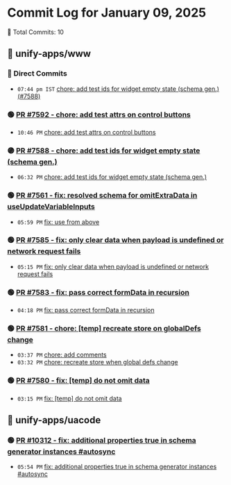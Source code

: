 # Commit Log for January 09, 2025

📝 Total Commits: 10

## 📁 unify-apps/www

### 🔨 Direct Commits

- `07:44 pm IST` [chore: add test ids for widget empty state (schema gen.) (#7588)](https://github.com/unify-apps/www/commit/d135d1855a8de7513b0b375df4c51dd0252e9344)

### 🟢 [PR #7592 - chore: add test attrs on control buttons](https://github.com/unify-apps/www/pull/7592)

- `10:46 PM` [chore: add test attrs on control buttons](https://github.com/unify-apps/www/commit/476aaf72bb4aee778ac38f991d60d7d4e38e79d1)

### 🟣 [PR #7588 - chore: add test ids for widget empty state (schema gen.)](https://github.com/unify-apps/www/pull/7588)

- `06:32 PM` [chore: add test ids for widget empty state (schema gen.)](https://github.com/unify-apps/www/commit/e721202e8a3f0c805d1f7f0f9aac4b3631b098a9)

### 🟢 [PR #7561 - fix: resolved schema for omitExtraData in useUpdateVariableInputs](https://github.com/unify-apps/www/pull/7561)

- `05:59 PM` [fix: use from above](https://github.com/unify-apps/www/commit/41a3556e964405ed7f7c5d36ac07b0bb8ff57583)

### 🟢 [PR #7585 - fix: only clear data when payload is undefined or network request fails](https://github.com/unify-apps/www/pull/7585)

- `05:15 PM` [fix: only clear data when payload is undefined or network request fails](https://github.com/unify-apps/www/commit/31fcdb6740687cba7d5133837e78a7aab74ca212)

### 🟢 [PR #7583 - fix: pass correct formData in recursion](https://github.com/unify-apps/www/pull/7583)

- `04:18 PM` [fix: pass correct formData in recursion](https://github.com/unify-apps/www/commit/0e3b1dc669da849baba68369e928c2cbe00453c8)

### 🟢 [PR #7581 - chore: [temp] recreate store on globalDefs change](https://github.com/unify-apps/www/pull/7581)

- `03:37 PM` [chore: add comments](https://github.com/unify-apps/www/commit/6827345ae6fa7de2c76ee808b2d81741bc8941a6)
- `03:32 PM` [chore: recreate store when global defs change](https://github.com/unify-apps/www/commit/8c27a0288eabc7f46130b131204e0615ea9f8a43)

### 🟢 [PR #7580 - fix: [temp] do not omit data](https://github.com/unify-apps/www/pull/7580)

- `03:15 PM` [fix: [temp] do not omit data](https://github.com/unify-apps/www/commit/9ee4812325eacb28fbc76f9c5d8a368597f5921a)

## 📁 unify-apps/uacode

### 🟢 [PR #10312 - fix: additional properties true in schema generator instances #autosync](https://github.com/unify-apps/uacode/pull/10312)

- `05:54 PM` [fix: additional properties true in schema generator instances #autosync](https://github.com/unify-apps/uacode/commit/2391430ba33cd98972ea4eb85ec184df5444a838)



